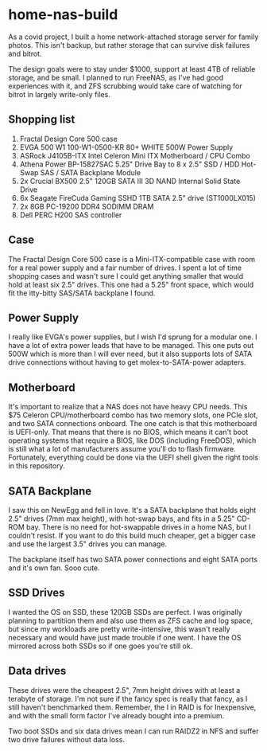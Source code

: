 # home-nas-build
As a covid project, I built a home network-attached storage server for family photos.  This isn't backup, but rather storage that can survive disk failures and bitrot.

The design goals were to stay under $1000, support at least 4TB of reliable storage, and be small.  I planned to run FreeNAS, as I've had good experiences with it, and ZFS scrubbing would take care of watching for bitrot in largely write-only files.

## Shopping list
1. Fractal Design Core 500 case
1. EVGA 500 W1 100-W1-0500-KR 80+ WHITE 500W Power Supply
1. ASRock J4105B-ITX Intel Celeron Mini ITX Motherboard / CPU Combo
1. Athena Power BP-15827SAC 5.25" Drive Bay to 8 x 2.5" SSD / HDD Hot-Swap SAS / SATA Backplane Module 
1. 2x Crucial BX500 2.5" 120GB SATA III 3D NAND Internal Solid State Drive
1. 6x Seagate FireCuda Gaming SSHD 1TB SATA 2.5" drive (ST1000LX015)
1. 2x 8GB PC-19200 DDR4 SODIMM DRAM
1. Dell PERC H200 SAS controller

## Case

The Fractal Design Core 500 case is a Mini-ITX-compatible case with room for a real power supply and a fair number of drives.  I spent a lot of time shopping cases and wasn't sure I could get anything smaller that would hold at least six 2.5" drives.  This one had a 5.25" front space, which would fit the itty-bitty SAS/SATA backplane I found.

## Power Supply

I really like EVGA's power supplies, but I wish I'd sprung for a modular one.  I have a lot of extra power leads that have to be managed.  This one puts out 500W which is more than I will ever need, but it also supports lots of SATA drive connections without having to get molex-to-SATA-power adapters.

## Motherboard

It's important to realize that a NAS does not have heavy CPU needs.  This $75 Celeron CPU/motherboard combo has two memory slots, one PCIe slot, and two SATA connections onboard.  The one catch is that this motherboard is UEFI-only.  That means that there is no BIOS, which means it can't boot operating systems that require a BIOS, like DOS (including FreeDOS), which is still what a lot of manufacturers assume you'll do to flash firmware.  Fortunately, everything could be done via the UEFI shell given the right tools in this repository.

## SATA Backplane

I saw this on NewEgg and fell in love.  It's a SATA backplane that holds eight 2.5" drives (7mm max height), with hot-swap bays, and fits in a 5.25" CD-ROM bay.  There is no need for hot-swappable drives in a home NAS, but I couldn't resist.  If you want to do this build much cheaper, get a bigger case and use the largest 3.5" drives you can manage.

The backplane itself has two SATA power connections and eight SATA ports and it's own fan.  Sooo cute.

## SSD Drives

I wanted the OS on SSD, these 120GB SSDs are perfect.  I was originally planning to partitiion them and also use them as ZFS cache and log space, but since my workloads are pretty write-intensive, this wasn't really necessary and would have just made trouble if one went.  I have the OS mirrored across both SSDs so if one goes you're still ok.

## Data drives

These drives were the cheapest 2.5", 7mm height drives with at least a terabyte of storage.  I'm not sure if the fancy spec is really that fancy, as I still haven't benchmarked them.  Remember, the I in RAID is for Inexpensive, and with the small form factor I've already bought into a premium.

Two boot SSDs and six data drives mean I can run RAIDZ2 in NFS and suffer two drive failures without data loss.

